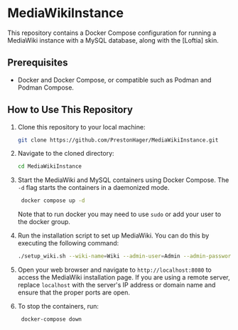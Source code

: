 # MediaWikiInstance

This repository contains a Docker Compose configuration for running a MediaWiki
instance with a MySQL database, along with the [Loftia] skin.

## Prerequisites

 - Docker and Docker Compose, or compatible such as Podman and Podman Compose.

## How to Use This Repository

 1. Clone this repository to your local machine:
    ```bash
    git clone https://github.com/PrestonHager/MediaWikiInstance.git
     ```
 2. Navigate to the cloned directory:
    ```bash
    cd MediaWikiInstance
    ```
 3. Start the MediaWiki and MySQL containers using Docker Compose. The `-d` flag
    starts the containers in a daemonized mode.
    ```bash
     docker compose up -d
     ```
     Note that to run docker you may need to use `sudo` or add your user to the
     docker group.
 4. Run the installation script to set up MediaWiki. You can do this by
    executing the following command:
    ```bash
    ./setup_wiki.sh --wiki-name=Wiki --admin-user=Admin --admin-password=password
    ```
 4. Open your web browser and navigate to `http://localhost:8080` to access the
    MediaWiki installation page. If you are using a remote server, replace
    `localhost` with the server's IP address or domain name and ensure that the
    proper ports are open.
 5. To stop the containers, run:
 
    ```bash
     docker-compose down
     ```

[0]: https://github.com/PrestonHager/LoftiaMediaWikiSkin

